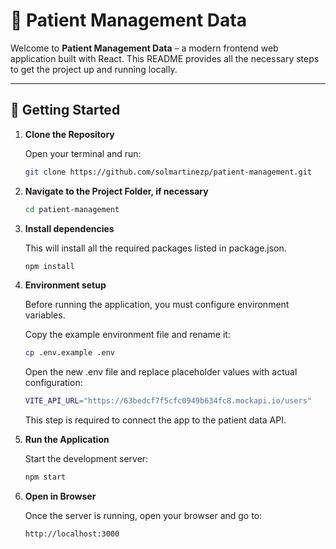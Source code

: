 # 🚀 Patient Management Data

Welcome to **Patient Management Data** – a modern frontend web application built with React. This README provides all the necessary steps to get the project up and running locally.

---

## 📁 Getting Started

1. **Clone the Repository**

   Open your terminal and run:

   ```bash
   git clone https://github.com/solmartinezp/patient-management.git

2. **Navigate to the Project Folder, if necessary**

   ```bash
   cd patient-management

3. **Install dependencies**

    This will install all the required packages listed in package.json.

    ```bash
    npm install

4. **Environment setup**

    Before running the application, you must configure environment variables.

    Copy the example environment file and rename it:

    ```bash
    cp .env.example .env
     ```

    Open the new .env file and replace placeholder values with actual configuration:

    ```bash
    VITE_API_URL="https://63bedcf7f5cfc0949b634fc8.mockapi.io/users"
     ```

    This step is required to connect the app to the patient data API.

5. **Run the Application**

    Start the development server:

    ```bash
    npm start

6. **Open in Browser**

    Once the server is running, open your browser and go to:

    ```bash
    http://localhost:3000

